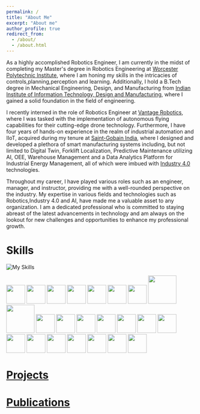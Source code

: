 ```yaml
---
permalink: /
title: "About Me"
excerpt: "About me"
author_profile: true
redirect_from: 
  - /about/
  - /about.html
---
```


As a highly accomplished Robotics Engineer, I am currently in the midst of completing my Master's degree in Robotics Engineering at [Worcester Polytechnic Institute](https://www.wpi.edu/), where I am honing my skills in the intricacies of controls,planning,perception and learning. Additionally, I hold a B.Tech degree in Mechanical Engineering, Design, and Manufacturing from [Indian Institute of Information Technology, Design and Manufacturing](https://iiitdm.ac.in), where I gained a solid foundation in the field of engineering.

I recently interned in the role of Robotics Engineer at [Vantage Robotics](https://vantagerobotics.com/), where I was tasked with the implementation of autonomous flying capabilities for their cutting-edge drone technology. Furthermore, I have four years of hands-on experience in the realm of industrial automation and IIoT, acquired during my tenure at [Saint-Gobain India](https://www.saint-gobain.co.in/), where I designed and developed a plethora of smart manufacturing systems including, but not limited to Digital Twin, Forklift Localization, Predictive Maintenance utilizing AI, OEE, Warehouse Management and a Data Analytics Platform for Industrial Energy Management, all of which were imbued with [Industry 4.0](https://en.wikipedia.org/wiki/Fourth_Industrial_Revolution) technologies.

Throughout my career, I have played various roles such as an engineer, manager, and instructor, providing me with a well-rounded perspective on the industry. My expertise in various fields and technologies such as Robotics,Industry 4.0 and AI, have made me a valuable asset to any organization. I am a dedicated professional who is committed to staying abreast of the latest advancements in technology and am always on the lookout for new challenges and opportunities to enhance my professional growth.

# Skills
![My Skills](https://skillicons.dev/icons?i=py,c,cpp,git,matlab,pytorch,ros,raspberrypi,arduino,grafana,linux,autocad,mysql,mongodb,postgres)

<img src='https://github.com/shivakumar-tekumatla/shivakumar-tekumatla.github.io/blob/master/files/imgs/mssql.png?raw=true' width='50'/>
<img src='https://github.com/shivakumar-tekumatla/shivakumar-tekumatla.github.io/blob/master/files/imgs/influxdb.webp?raw=true' width='50'/>
<img src='https://github.com/shivakumar-tekumatla/shivakumar-tekumatla.github.io/blob/master/files/imgs/gazebo.svg?raw=true' width='50'/>
<img src='https://github.com/shivakumar-tekumatla/shivakumar-tekumatla.github.io/blob/master/files/imgs/px4.png?raw=true' width='50'/>
<img src='https://github.com/shivakumar-tekumatla/shivakumar-tekumatla.github.io/blob/master/files/imgs/numpy.png?raw=true' width='50'/>
<img src='https://github.com/shivakumar-tekumatla/shivakumar-tekumatla.github.io/blob/master/files/imgs/scipy.png?raw=true' width='50'/>
<img src='https://github.com/shivakumar-tekumatla/shivakumar-tekumatla.github.io/blob/master/files/imgs/cv.png?raw=true' width='50'/>
<img src='https://github.com/shivakumar-tekumatla/shivakumar-tekumatla.github.io/blob/master/files/imgs/scikit.png?raw=true' width='75'/>
<img src='https://github.com/shivakumar-tekumatla/shivakumar-tekumatla.github.io/blob/master/files/imgs/pandas.png?raw=true' width='75'/>
<img src='https://github.com/shivakumar-tekumatla/shivakumar-tekumatla.github.io/blob/master/files/imgs/MQTT.png?raw=true' width='50'/>
<img src='https://github.com/shivakumar-tekumatla/shivakumar-tekumatla.github.io/blob/master/files/imgs/kafka.png?raw=true' width='50'/>
<img src='https://github.com/shivakumar-tekumatla/shivakumar-tekumatla.github.io/blob/master/files/imgs/amqp.png?raw=true' width='50'/>
<img src='https://github.com/shivakumar-tekumatla/shivakumar-tekumatla.github.io/blob/master/files/imgs/ignition.png?raw=true' width='50'/>

<img src='https://github.com/shivakumar-tekumatla/shivakumar-tekumatla.github.io/blob/master/files/imgs/catia.webp?raw=true' width='50'/>
<img src='https://github.com/shivakumar-tekumatla/shivakumar-tekumatla.github.io/blob/master/files/imgs/inventor.webp?raw=true' width='50'/>
<img src='https://github.com/shivakumar-tekumatla/shivakumar-tekumatla.github.io/blob/master/files/imgs/ethernetip.png?raw=true' width='50'/>
<img src='https://github.com/shivakumar-tekumatla/shivakumar-tekumatla.github.io/blob/master/files/imgs/i2c.png?raw=true' width='50'/>
<img src='https://github.com/shivakumar-tekumatla/shivakumar-tekumatla.github.io/blob/master/files/imgs/uart.png?raw=true' width='50'/>
<img src='https://github.com/shivakumar-tekumatla/shivakumar-tekumatla.github.io/blob/master/files/imgs/spi.png?raw=true' width='50'/>
<img src='https://github.com/shivakumar-tekumatla/shivakumar-tekumatla.github.io/blob/master/files/imgs/modbus.png?raw=true' width='50'/>
<img src='https://github.com/shivakumar-tekumatla/shivakumar-tekumatla.github.io/blob/master/files/imgs/opc.png?raw=true' width='50'/>
<img src='https://github.com/shivakumar-tekumatla/shivakumar-tekumatla.github.io/blob/master/files/imgs/tcp.png?raw=true' width='50'/>
<img src='https://github.com/shivakumar-tekumatla/shivakumar-tekumatla.github.io/blob/master/files/imgs/canbus.jpeg?raw=true' width='50'/>


# [Projects](https://shivakumar-tekumatla.github.io/portfolio/)            
# [Publications](https://shivakumar-tekumatla.github.io/publications/)